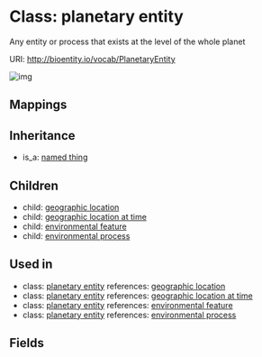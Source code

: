 # Class: planetary entity


Any entity or process that exists at the level of the whole planet

URI: http://bioentity.io/vocab/PlanetaryEntity

![img](http://yuml.me/diagram/nofunky/class/\[NamedThing]^-\[PlanetaryEntity],%20\[PlanetaryEntity]^-\[EnvironmentalFeature],%20\[PlanetaryEntity]^-\[EnvironmentalProcess],%20\[PlanetaryEntity]^-\[GeographicLocation],%20\[PlanetaryEntity]^-\[GeographicLocationAtTime],%20)
## Mappings

## Inheritance

 *  is_a: [named thing](NamedThing.md)
## Children

 *  child: [geographic location](GeographicLocation.md)
 *  child: [geographic location at time](GeographicLocationAtTime.md)
 *  child: [environmental feature](EnvironmentalFeature.md)
 *  child: [environmental process](EnvironmentalProcess.md)
## Used in

 *  class: [planetary entity](PlanetaryEntity.md) references: [geographic location](GeographicLocation.md)
 *  class: [planetary entity](PlanetaryEntity.md) references: [geographic location at time](GeographicLocationAtTime.md)
 *  class: [planetary entity](PlanetaryEntity.md) references: [environmental feature](EnvironmentalFeature.md)
 *  class: [planetary entity](PlanetaryEntity.md) references: [environmental process](EnvironmentalProcess.md)
## Fields

